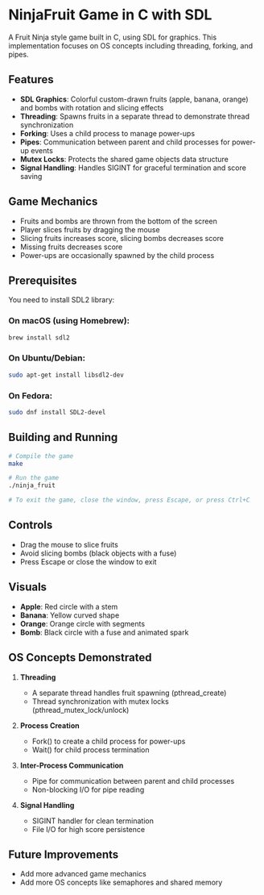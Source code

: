 # NinjaFruit Game in C with SDL

A Fruit Ninja style game built in C, using SDL for graphics. This implementation focuses on OS concepts including threading, forking, and pipes.

## Features

- **SDL Graphics**: Colorful custom-drawn fruits (apple, banana, orange) and bombs with rotation and slicing effects
- **Threading**: Spawns fruits in a separate thread to demonstrate thread synchronization
- **Forking**: Uses a child process to manage power-ups
- **Pipes**: Communication between parent and child processes for power-up events
- **Mutex Locks**: Protects the shared game objects data structure
- **Signal Handling**: Handles SIGINT for graceful termination and score saving

## Game Mechanics

- Fruits and bombs are thrown from the bottom of the screen
- Player slices fruits by dragging the mouse
- Slicing fruits increases score, slicing bombs decreases score
- Missing fruits decreases score
- Power-ups are occasionally spawned by the child process

## Prerequisites

You need to install SDL2 library:

### On macOS (using Homebrew):

```bash
brew install sdl2
```

### On Ubuntu/Debian:

```bash
sudo apt-get install libsdl2-dev
```

### On Fedora:

```bash
sudo dnf install SDL2-devel
```

## Building and Running

```bash
# Compile the game
make

# Run the game
./ninja_fruit

# To exit the game, close the window, press Escape, or press Ctrl+C
```

## Controls

- Drag the mouse to slice fruits
- Avoid slicing bombs (black objects with a fuse)
- Press Escape or close the window to exit

## Visuals

- **Apple**: Red circle with a stem
- **Banana**: Yellow curved shape
- **Orange**: Orange circle with segments
- **Bomb**: Black circle with a fuse and animated spark

## OS Concepts Demonstrated

1. **Threading**

   - A separate thread handles fruit spawning (pthread_create)
   - Thread synchronization with mutex locks (pthread_mutex_lock/unlock)

2. **Process Creation**

   - Fork() to create a child process for power-ups
   - Wait() for child process termination

3. **Inter-Process Communication**

   - Pipe for communication between parent and child processes
   - Non-blocking I/O for pipe reading

4. **Signal Handling**
   - SIGINT handler for clean termination
   - File I/O for high score persistence

## Future Improvements

- Add more advanced game mechanics
- Add more OS concepts like semaphores and shared memory
